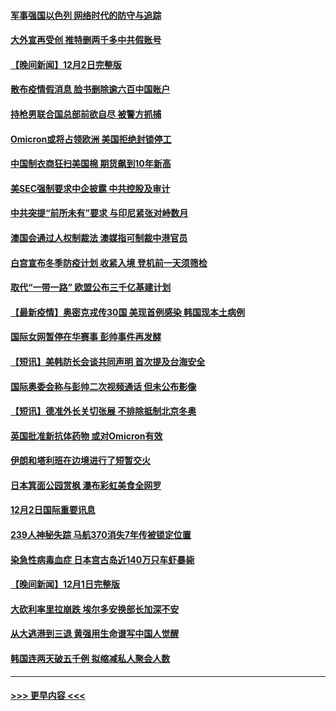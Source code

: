 #### [军事强国以色列 网络时代的防守与追踪](../pages/prog202/a103283733.md?t=12031201) 
#### [大外宣再受创 推特删两千多中共假账号](../pages/prog202/a103283657.md?t=12031201) 
#### [【晚间新闻】12月2日完整版](../pages/prog202/a103283875.md?t=12031201) 
#### [散布疫情假消息 脸书删除逾六百中国账户](../pages/prog202/a103283670.md?t=12031201) 
#### [持枪男联合国总部前欲自尽 被警方抓捕](../pages/prog202/a103283645.md?t=12031201) 
#### [Omicron或将占领欧洲 美国拒绝封锁停工](../pages/prog202/a103283674.md?t=12031201) 
#### [中国制衣商狂扫美国棉 期货飙到10年新高](../pages/prog202/a103283551.md?t=12031201) 
#### [美SEC强制要求中企披露 中共控股及审计](../pages/prog202/a103283563.md?t=12031201) 
#### [中共突提“前所未有”要求 与印尼紧张对峙数月](../pages/prog202/a103283587.md?t=12031201) 
#### [澳国会通过人权制裁法 澳媒指可制裁中港官员](../pages/prog202/a103283455.md?t=12031201) 
#### [白宫宣布冬季防疫计划 收紧入境 登机前一天须筛检](../pages/prog202/a103283330.md?t=12031201) 
#### [取代“一带一路” 欧盟公布三千亿基建计划](../pages/prog202/a103283442.md?t=12031201) 
#### [【最新疫情】奥密克戎传30国 美现首例感染 韩国现本土病例](../pages/prog202/a103283421.md?t=12031201) 
#### [国际女网暂停在华赛事 彭帅事件再发酵](../pages/prog202/a103283399.md?t=12031201) 
#### [【短讯】美韩防长会谈共同声明 首次提及台海安全](../pages/prog202/a103283397.md?t=12031201) 
#### [国际奥委会称与彭帅二次视频通话 但未公布影像](../pages/prog202/a103283364.md?t=12031201) 
#### [【短讯】德准外长关切张展 不排除抵制北京冬奥](../pages/prog202/a103283361.md?t=12031201) 
#### [英国批准新抗体药物 或对Omicron有效](../pages/prog202/a103283194.md?t=12031201) 
#### [伊朗和塔利班在边境进行了短暂交火](../pages/prog202/a103283212.md?t=12031201) 
#### [日本箕面公园赏枫 瀑布彩虹美食全网罗](../pages/prog202/a103283163.md?t=12031201) 
#### [12月2日国际重要讯息](../pages/prog202/a103283159.md?t=12031201) 
#### [239人神秘失踪 马航370消失7年传被锁定位置](../pages/prog202/a103283103.md?t=12031201) 
#### [染急性病毒血症 日本宫古岛近140万只车虾暴毙](../pages/prog202/a103283039.md?t=12031201) 
#### [【晚间新闻】12月1日完整版](../pages/prog202/a103282922.md?t=12031201) 
#### [大砍利率里拉崩跌 埃尔多安换部长加深不安](../pages/prog202/a103282955.md?t=12031201) 
#### [从大逃港到三退 黄强用生命谱写中国人觉醒](../pages/prog202/a103281774.md?t=12031201) 
#### [韩国连两天破五千例 拟缩减私人聚会人数](../pages/prog202/a103282921.md?t=12031201) 

----
#### [ >>> 更早内容 <<< ](../indexes/prog202-earlier.md)
